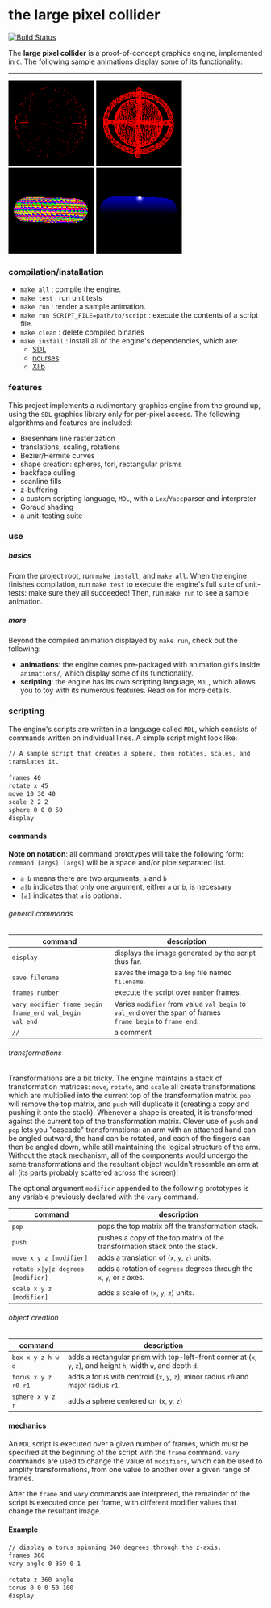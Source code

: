 # the large pixel collider

[![Build Status][travis_image]][travis_status]

The **large pixel collider** is a proof-of-concept graphics engine, implemented in `C`. The following sample animations
display some of its functionality:

---

[![Sample animation](animations/170x170/1.gif)](animations/600x600/1.gif)
[![Sample animation](animations/170x170/2.gif)](animations/600x600/2.gif)
[![Sample animation](animations/170x170/3.gif)](animations/600x600/3.gif)
[![Sample animation](animations/170x170/4.gif)](animations/600x600/4.gif)

### compilation/installation
 * `make all` : compile the engine.
 * `make test` : run unit tests
 * `make run` : render a sample animation.
 * `make run SCRIPT_FILE=path/to/script` : execute the contents of a script file.
 * `make clean` : delete compiled binaries
 * `make install` : install all of the engine's dependencies, which are:
	* [SDL][SDL]
	* [ncurses][ncurses]
	* [Xlib][Xlib]

### features
This project implements a rudimentary graphics engine from the ground up, using
the `SDL` graphics library only for per-pixel access. The following algorithms
and features are included:

 * Bresenham line rasterization
 * translations, scaling, rotations
 * Bezier/Hermite curves
 * shape creation: spheres, tori, rectangular prisms
 * backface culling
 * scanline fills
 * z-buffering
 * a custom scripting language, `MDL`, with a `Lex`/`Yacc`parser and
    interpreter
 * Goraud shading
 * a unit-testing suite

### use
##### basics
From the project root, run `make install`, and `make all`. When the engine finishes compilation, run `make test` to
execute the engine's full suite of unit-tests: make sure they all succeeded! Then, run `make run` to see a sample
animation.

##### more
Beyond the compiled animation displayed by `make run`, check out the following:

 * **animations**: the engine comes pre-packaged with animation `gif`s inside `animations/`, which display some of its
   functionality.
 * **scripting**: the engine has its own scripting language, `MDL`, which allows you to toy with its numerous features.
   Read on for more details.

### scripting
The engine's scripts are written in a language called `MDL`, which consists of commands written on individual lines. A
simple script might look like:

	// A sample script that creates a sphere, then rotates, scales, and translates it.

	frames 40
	rotate x 45
	move 10 30 40
	scale 2 2 2
	sphere 0 0 0 50
	display

#### commands

**Note on notation**: all command prototypes will take the following form: `command [args]`. `[args]` will be a space
and/or pipe separated list.
 * `a b` means there are two arguments, `a` and `b`
 * `a|b` indicates that only one argument, either `a` or `b`, is necessary
 * `[a]` indicates that `a` is optional.

###### general commands
command | description
--- | ---
`display` | displays the image generated by the script thus far.
`save filename` | saves the image to a `bmp` file named `filename`.
`frames number` | execute the script over `number` frames.
`vary modifier frame_begin frame_end val_begin val_end` | Varies `modifier` from value `val_begin` to `val_end` over the span of frames `frame_begin` to `frame_end`.
`//` | a comment

###### transformations
Transformations are a bit tricky. The engine maintains a stack of transformation matrices: `move`, `rotate`, and
`scale` all create transformations which are multiplied into the current top of the transformation matrix. `pop` will
remove the top matrix, and `push` will duplicate it (creating a copy and pushing it onto the stack).  Whenever a shape
is created, it is transformed against the current top of the transformation matrix. Clever use of `push` and `pop` lets
you "cascade" transformations: an arm with an attached hand can be angled outward, the hand can be rotated, and each of
the fingers can then be angled down, while still maintaining the logical structure of the arm.  Without the stack
mechanism, all of the components would undergo the same transformations and the resultant object wouldn't resemble an
arm at all (its parts probably scattered across the screen)!

The optional argument `modifier` appended to the following prototypes is any variable previously declared with the
`vary` command.

command | description
--- | ---
`pop` | pops the top matrix off the transformation stack.
`push` | pushes a copy of the top matrix of the transformation stack onto the stack.
`move x y z [modifier]` | adds a translation of (`x`, `y`, `z`) units.
<code>rotate x&#124;y&#124;z degrees [modifier]</code> | adds a rotation of `degrees` degrees through the `x`, `y`, or `z` axes.
`scale x y z [modifier]` | adds a scale of (`x`, `y`, `z`) units.

###### object creation
command | description
--- | ---
`box x y z h w d` | adds a rectangular prism with top-left-front corner at (`x`, `y`, `z`), and height `h`, width `w`, and depth `d`.
`torus x y z r0 r1` | adds a torus with centroid (`x`, `y`, `z`), minor radius `r0` and major radius `r1`.
`sphere x y z r` | adds a sphere centered on (`x`, `y`, `z`)

#### mechanics
An `MDL` script is executed over a given number of frames, which must be specified at the beginning of the script with
the `frame` command. `vary` commands are used to change the value of `modifiers`, which can be used to amplify
transformations, from one value to another over a given range of frames.

After the `frame` and `vary` commands are interpreted, the remainder of the script is executed once per frame, with
different modifier values that change the resultant image.

#### Example
	// display a torus spinning 360 degrees through the z-axis.
	frames 360
	vary angle 0 359 0 1

	rotate z 360 angle
	torus 0 0 0 50 100
	display

[SDL]: http://www.libsdl.org/
[ncurses]: http://www.gnu.org/software/ncurses/
[Xlib]:http://en.wikipedia.org/wiki/Xlib
[travis_status]: (https://travis-ci.org/sevko/graphics-engine)
[travis_image]: https://travis-ci.org/sevko/large-pixel-collider.svg
